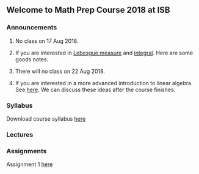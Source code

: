 ## Welcome to Math Prep Course 2018 at ISB

### Announcements
1) No class on 17 Aug 2018.

2) If you are interested in [Lebesgue measure](https://abhirishisb.github.io/LebesgueMeasure.pdf) and                             [integral](https://abhirishisb.github.io/LebesgueIntegral.pdf). Here are some goods notes. 

3) There will no class on 22 Aug 2018.

4) If you are interested in a more advanced introduction to linear algebra.                                                             See [here](https://abhirishisb.github.io/linear_algebra_notes.pdf). We can discuss these ideas after the course finishes.


### Syllabus

Download course syllabus [here](https://abhirishisb.github.io/syllabus_math_prep_2018_abhishek.pdf)

### Lectures


### Assignments

Assignment 1 [here](https://abhirishisb.github.io/assignment1.pdf)

